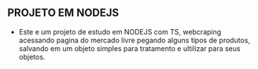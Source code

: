 ## PROJETO EM NODEJS

* Este e um projeto de estudo em NODEJS com TS, webcraping acessando pagina do mercado livre pegando alguns tipos de produtos, salvando em um objeto simples para tratamento e ultilizar para seus objetos.